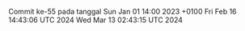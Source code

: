 Commit ke-55 pada tanggal Sun Jan 01 14:00 2023 +0100
Fri Feb 16 14:43:06 UTC 2024
Wed Mar 13 02:43:15 UTC 2024
